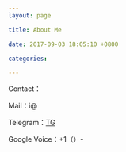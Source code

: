 ```yaml
---
layout: page

title: About Me

date: 2017-09-03 18:05:10 +0800

categories: 

---
```





Contact：

Mail：i@

Telegram：[TG](https://t.me/u325511679/)

Google Voice：+1（）-

